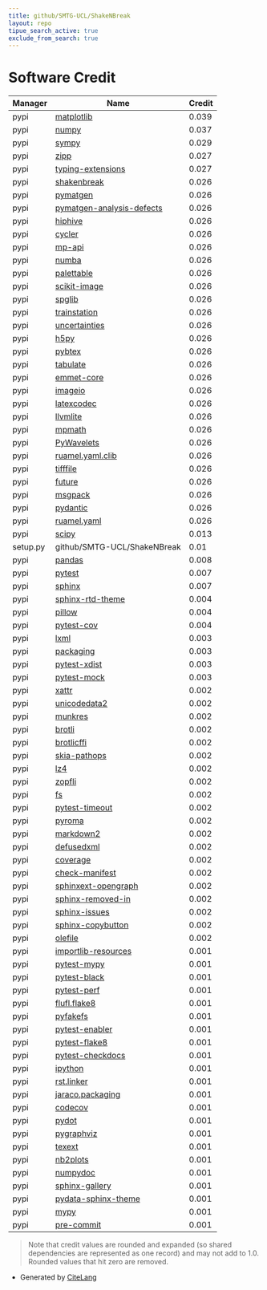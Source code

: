 ```yaml
---
title: github/SMTG-UCL/ShakeNBreak
layout: repo
tipue_search_active: true
exclude_from_search: true
---
```

# Software Credit

|Manager|Name|Credit|
|-------|----|------|
|pypi|[matplotlib](https://matplotlib.org)|0.039|
|pypi|[numpy](https://www.numpy.org)|0.037|
|pypi|[sympy](https://pypi.org/project/sympy)|0.029|
|pypi|[zipp](https://pypi.org/project/zipp)|0.027|
|pypi|[typing-extensions](https://pypi.org/project/typing-extensions)|0.027|
|pypi|[shakenbreak](https://github.com/SMTG-UCL/ShakeNBreak)|0.026|
|pypi|[pymatgen](https://pymatgen.org)|0.026|
|pypi|[pymatgen-analysis-defects](https://materialsproject.github.io/pymatgen-analysis-defects)|0.026|
|pypi|[hiphive](http://hiphive.materialsmodeling.org/)|0.026|
|pypi|[cycler](https://github.com/matplotlib/cycler)|0.026|
|pypi|[mp-api](https://github.com/materialsproject/api)|0.026|
|pypi|[numba](https://numba.pydata.org)|0.026|
|pypi|[palettable](https://jiffyclub.github.io/palettable/)|0.026|
|pypi|[scikit-image](https://scikit-image.org)|0.026|
|pypi|[spglib](https://pypi.org/project/spglib)|0.026|
|pypi|[trainstation](https://pypi.org/project/trainstation)|0.026|
|pypi|[uncertainties](https://pypi.org/project/uncertainties)|0.026|
|pypi|[h5py](https://pypi.org/project/h5py)|0.026|
|pypi|[pybtex](https://pypi.org/project/pybtex)|0.026|
|pypi|[tabulate](https://pypi.org/project/tabulate)|0.026|
|pypi|[emmet-core](https://pypi.org/project/emmet-core)|0.026|
|pypi|[imageio](https://pypi.org/project/imageio)|0.026|
|pypi|[latexcodec](https://pypi.org/project/latexcodec)|0.026|
|pypi|[llvmlite](https://pypi.org/project/llvmlite)|0.026|
|pypi|[mpmath](https://pypi.org/project/mpmath)|0.026|
|pypi|[PyWavelets](https://pypi.org/project/PyWavelets)|0.026|
|pypi|[ruamel.yaml.clib](https://pypi.org/project/ruamel.yaml.clib)|0.026|
|pypi|[tifffile](https://pypi.org/project/tifffile)|0.026|
|pypi|[future](https://pypi.org/project/future)|0.026|
|pypi|[msgpack](https://pypi.org/project/msgpack)|0.026|
|pypi|[pydantic](https://pypi.org/project/pydantic)|0.026|
|pypi|[ruamel.yaml](https://pypi.org/project/ruamel.yaml)|0.026|
|pypi|[scipy](https://pypi.org/project/scipy)|0.013|
|setup.py|github/SMTG-UCL/ShakeNBreak|0.01|
|pypi|[pandas](https://pypi.org/project/pandas)|0.008|
|pypi|[pytest](https://pypi.org/project/pytest)|0.007|
|pypi|[sphinx](https://pypi.org/project/sphinx)|0.007|
|pypi|[sphinx-rtd-theme](https://pypi.org/project/sphinx-rtd-theme)|0.004|
|pypi|[pillow](https://python-pillow.org)|0.004|
|pypi|[pytest-cov](https://pypi.org/project/pytest-cov)|0.004|
|pypi|[lxml](https://pypi.org/project/lxml)|0.003|
|pypi|[packaging](https://pypi.org/project/packaging)|0.003|
|pypi|[pytest-xdist](https://pypi.org/project/pytest-xdist)|0.003|
|pypi|[pytest-mock](https://pypi.org/project/pytest-mock)|0.003|
|pypi|[xattr](https://pypi.org/project/xattr)|0.002|
|pypi|[unicodedata2](https://pypi.org/project/unicodedata2)|0.002|
|pypi|[munkres](https://pypi.org/project/munkres)|0.002|
|pypi|[brotli](https://pypi.org/project/brotli)|0.002|
|pypi|[brotlicffi](https://pypi.org/project/brotlicffi)|0.002|
|pypi|[skia-pathops](https://pypi.org/project/skia-pathops)|0.002|
|pypi|[lz4](https://pypi.org/project/lz4)|0.002|
|pypi|[zopfli](https://pypi.org/project/zopfli)|0.002|
|pypi|[fs](https://pypi.org/project/fs)|0.002|
|pypi|[pytest-timeout](https://pypi.org/project/pytest-timeout)|0.002|
|pypi|[pyroma](https://pypi.org/project/pyroma)|0.002|
|pypi|[markdown2](https://pypi.org/project/markdown2)|0.002|
|pypi|[defusedxml](https://pypi.org/project/defusedxml)|0.002|
|pypi|[coverage](https://pypi.org/project/coverage)|0.002|
|pypi|[check-manifest](https://pypi.org/project/check-manifest)|0.002|
|pypi|[sphinxext-opengraph](https://pypi.org/project/sphinxext-opengraph)|0.002|
|pypi|[sphinx-removed-in](https://pypi.org/project/sphinx-removed-in)|0.002|
|pypi|[sphinx-issues](https://pypi.org/project/sphinx-issues)|0.002|
|pypi|[sphinx-copybutton](https://pypi.org/project/sphinx-copybutton)|0.002|
|pypi|[olefile](https://pypi.org/project/olefile)|0.002|
|pypi|[importlib-resources](https://pypi.org/project/importlib-resources)|0.001|
|pypi|[pytest-mypy](https://pypi.org/project/pytest-mypy)|0.001|
|pypi|[pytest-black](https://pypi.org/project/pytest-black)|0.001|
|pypi|[pytest-perf](https://pypi.org/project/pytest-perf)|0.001|
|pypi|[flufl.flake8](https://pypi.org/project/flufl.flake8)|0.001|
|pypi|[pyfakefs](https://pypi.org/project/pyfakefs)|0.001|
|pypi|[pytest-enabler](https://pypi.org/project/pytest-enabler)|0.001|
|pypi|[pytest-flake8](https://pypi.org/project/pytest-flake8)|0.001|
|pypi|[pytest-checkdocs](https://pypi.org/project/pytest-checkdocs)|0.001|
|pypi|[ipython](https://pypi.org/project/ipython)|0.001|
|pypi|[rst.linker](https://pypi.org/project/rst.linker)|0.001|
|pypi|[jaraco.packaging](https://pypi.org/project/jaraco.packaging)|0.001|
|pypi|[codecov](https://pypi.org/project/codecov)|0.001|
|pypi|[pydot](https://pypi.org/project/pydot)|0.001|
|pypi|[pygraphviz](https://pypi.org/project/pygraphviz)|0.001|
|pypi|[texext](https://pypi.org/project/texext)|0.001|
|pypi|[nb2plots](https://pypi.org/project/nb2plots)|0.001|
|pypi|[numpydoc](https://pypi.org/project/numpydoc)|0.001|
|pypi|[sphinx-gallery](https://pypi.org/project/sphinx-gallery)|0.001|
|pypi|[pydata-sphinx-theme](https://pypi.org/project/pydata-sphinx-theme)|0.001|
|pypi|[mypy](https://pypi.org/project/mypy)|0.001|
|pypi|[pre-commit](https://pypi.org/project/pre-commit)|0.001|


> Note that credit values are rounded and expanded (so shared dependencies are represented as one record) and may not add to 1.0. Rounded values that hit zero are removed.


- Generated by [CiteLang](https://github.com/vsoch/citelang)

